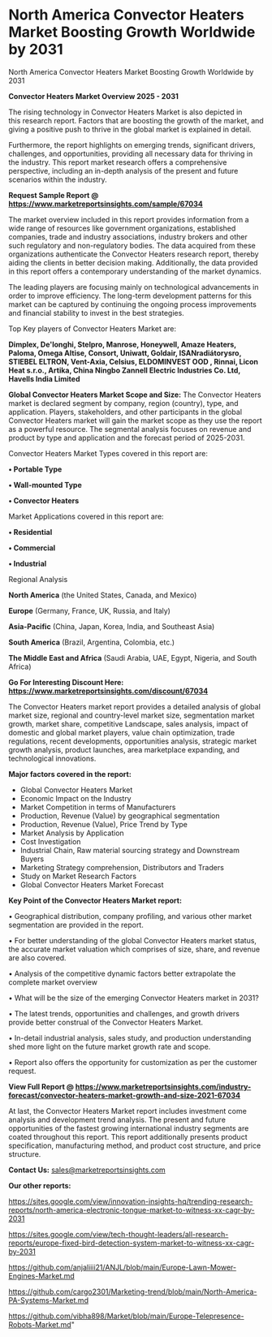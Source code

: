 # North America Convector Heaters Market Boosting Growth Worldwide by 2031
North America Convector Heaters Market Boosting Growth Worldwide by 2031

<Strong> Convector Heaters Market Overview 2025 - 2031</strong>

The rising technology in Convector Heaters Market is also depicted in this research report. Factors that are boosting the growth of the market, and giving a positive push to thrive in the global market is explained in detail.

Furthermore, the report highlights on emerging trends, significant drivers, challenges, and opportunities, providing all necessary data for thriving in the industry. This report market research offers a comprehensive perspective, including an in-depth analysis of the present and future scenarios within the industry.

<strong>Request Sample Report @ <a href=https://www.marketreportsinsights.com/sample/67034>https://www.marketreportsinsights.com/sample/67034</a></strong>

The market overview included in this report provides information from a wide range of resources like government organizations, established companies, trade and industry associations, industry brokers and other such regulatory and non-regulatory bodies. The data acquired from these organizations authenticate the Convector Heaters research report, thereby aiding the clients in better decision making. Additionally, the data provided in this report offers a contemporary understanding of the market dynamics.

The leading players are focusing mainly on technological advancements in order to improve efficiency. The long-term development patterns for this market can be captured by continuing the ongoing process improvements and financial stability to invest in the best strategies.

Top Key players of Convector Heaters Market are:

<strong>Dimplex, De&#39;longhi, Stelpro, Manrose, Honeywell, Amaze Heaters, Paloma, Omega Altise, Consort, Uniwatt, Goldair, ISANradiátorysro, STIEBEL ELTRON, Vent-Axia, Celsius, ELDOMINVEST OOD , Rinnai, Licon Heat s.r.o., Artika, China Ningbo Zannell Electric Industries Co. Ltd, Havells India Limited</strong>

<strong><b>Global Convector Heaters Market Scope and Size:</b></strong>
The Convector Heaters market is declared segment by company, region (country), type, and application. Players, stakeholders, and other participants in the global Convector Heaters market will gain the market scope as they use the report as a powerful resource. The segmental analysis focuses on revenue and product by type and application and the forecast period of 2025-2031.

Convector Heaters Market Types covered in this report are:

<strong>• Portable Type

• Wall-mounted Type

• Convector Heaters</strong>

Market Applications covered in this report are:

<strong>• Residential

• Commercial

• Industrial</strong> 

Regional Analysis

<strong>North America</strong> (the United States, Canada, and Mexico)

<strong>Europe</strong> (Germany, France, UK, Russia, and Italy)

<strong>Asia-Pacific</strong> (China, Japan, Korea, India, and Southeast Asia)

<strong>South America</strong> (Brazil, Argentina, Colombia, etc.)

<strong>The Middle East and Africa</strong> (Saudi Arabia, UAE, Egypt, Nigeria, and South Africa)

<strong>Go For Interesting Discount Here: <a href=https://www.marketreportsinsights.com/discount/67034>https://www.marketreportsinsights.com/discount/67034</a></strong>

The Convector Heaters market report provides a detailed analysis of global market size, regional and country-level market size, segmentation market growth, market share, competitive Landscape, sales analysis, impact of domestic and global market players, value chain optimization, trade regulations, recent developments, opportunities analysis, strategic market growth analysis, product launches, area marketplace expanding, and technological innovations.

<strong><b>Major factors covered in the report:</b></strong>
<ul>
  <li>Global Convector Heaters Market </li>
  <li>Economic Impact on the Industry</li>
  <li>Market Competition in terms of Manufacturers</li>
  <li>Production, Revenue (Value) by geographical segmentation</li>
  <li>Production, Revenue (Value), Price Trend by Type</li>
  <li>Market Analysis by Application</li>
  <li>Cost Investigation</li>
  <li>Industrial Chain, Raw material sourcing strategy and Downstream Buyers</li>
  <li>Marketing Strategy comprehension, Distributors and Traders</li>
  <li>Study on Market Research Factors</li>
  <li>Global Convector Heaters Market Forecast</li>
</ul>

<strong><b>Key Point of the Convector Heaters Market report:</b></strong>

• Geographical distribution, company profiling, and various other market segmentation are provided in the report.

• For better understanding of the global Convector Heaters market status, the accurate market valuation which comprises of size, share, and revenue are also covered.

• Analysis of the competitive dynamic factors better extrapolate the complete market overview

• What will be the size of the emerging Convector Heaters market in 2031?

• The latest trends, opportunities and challenges, and growth drivers provide better construal of the Convector Heaters Market.

• In-detail industrial analysis, sales study, and production understanding shed more light on the future market growth rate and scope.

• Report also offers the opportunity for customization as per the customer request.

<strong><b>View Full Report @ <a href=https://www.marketreportsinsights.com/industry-forecast/convector-heaters-market-growth-and-size-2021-67034>https://www.marketreportsinsights.com/industry-forecast/convector-heaters-market-growth-and-size-2021-67034</a></b></strong>


At last, the Convector Heaters Market report includes investment come analysis and development trend analysis. The present and future opportunities of the fastest growing international industry segments are coated throughout this report. This report additionally presents product specification, manufacturing method, and product cost structure, and price structure.

<strong>Contact Us:</strong>
sales@marketreportsinsights.com

<strong>Our other reports:</strong>

<a href=https://sites.google.com/view/innovation-insights-hq/trending-research-reports/north-america-electronic-tongue-market-to-witness-xx-cagr-by-2031>https://sites.google.com/view/innovation-insights-hq/trending-research-reports/north-america-electronic-tongue-market-to-witness-xx-cagr-by-2031</a>

<a href=https://sites.google.com/view/tech-thought-leaders/all-research-reports/europe-fixed-bird-detection-system-market-to-witness-xx-cagr-by-2031>https://sites.google.com/view/tech-thought-leaders/all-research-reports/europe-fixed-bird-detection-system-market-to-witness-xx-cagr-by-2031</a>

<a href=https://github.com/anjaliiii21/ANJL/blob/main/Europe-Lawn-Mower-Engines-Market.md>https://github.com/anjaliiii21/ANJL/blob/main/Europe-Lawn-Mower-Engines-Market.md</a>

<a href=https://github.com/cargo2301/Marketing-trend/blob/main/North-America-PA-Systems-Market.md>https://github.com/cargo2301/Marketing-trend/blob/main/North-America-PA-Systems-Market.md</a>

<a href=https://github.com/vibha898/Market/blob/main/Europe-Telepresence-Robots-Market.md>https://github.com/vibha898/Market/blob/main/Europe-Telepresence-Robots-Market.md</a>"
